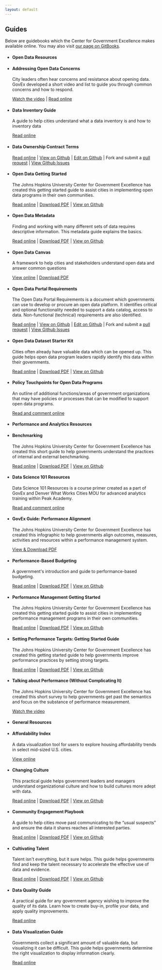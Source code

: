 ```yaml
---
layout: default
---
```


## <span class="glyphicon glyphicon-book"></span> Guides
Below are guidebooks which the Center for Government Excellence makes available online. You may also visit <a href="https://www.gitbook.com/@centerforgov">our page on GitBooks</a>.

<ul class="list-group">
  <li class="list-group-item">
    <h4>Open Data Resources</h4>
  </li>
  <li class="list-group-item">
    <h4>Addressing Open Data Concerns</h4>
    <p>City leaders often hear concerns and resistance about opening data. GovEx developed a short video and list to guide you through common concerns and how to respond.</p>
    <p>
      <a href="https://www.youtube.com/watch?v=70Zl9jXdzLo&feature=youtu.be">Watch the video</a> |
      <a href="{{ site.baseurl }}open-data/addressing-concerns/">Read online</a>
    </p>
  </li>
  <li class="list-group-item">
    <h4>Data Inventory Guide</h4>
    <p>A guide to help cities understand what a data inventory is and how to inventory data</p>
    <p>
      <a href="{{ site.baseurl }}data-governance/data-inventory/">Read online</a>
    </p>
  </li>
  <li class="list-group-item">
    <h4>Data Ownership Contract Terms</h4>
    <p></p>
    <p>
      <a href="{{ site.baseurl }}data-governance/data-ownership/">Read online</a> |
      <a href="https://github.com/govex/data-ownership/blob/master/README.md">View on Github</a> |
      <a href="https://github.com/govex/data-ownership/edit/master/README.md">Edit on Github</a> |
      Fork and submit a <a href="https://github.com/govex/data-ownership/pulls">pull request</a> |
      <a href="https://github.com/govex/data-ownership/issues">View Github Issues</a>
    </p>
  </li>
  <li class="list-group-item">
    <h4>Open Data Getting Started</h4>
    <p>The Johns Hopkins University Center for Government Excellence has created this getting started guide to assist cities in implementing open data programs in their own communities.</p>
    <p>
      <a href="http://centerforgov.gitbooks.io/open-data-getting-started/content/">Read online</a> |
      <a href="https://www.gitbook.com/download/pdf/book/centerforgov/open-data-getting-started">Download PDF</a> |
      <a href="https://github.com/govex/open-data-getting-started">View on Github</a>
    </p>
  </li>
  <li class="list-group-item">
    <h4>Open Data Metadata</h4>
    <p>Finding and working with many different sets of data requires descriptive information. This metadata guide explains the basics.</p>
    <p>
      <a href="https://www.gitbook.com/read/book/centerforgov/open-data-metadata-guide">Read online</a> |
      <a href="https://www.gitbook.com/download/pdf/book/centerforgov/open-data-metadata-guide">Download PDF</a> |
      <a href="https://github.com/govex/open-data-metadata-guide">View on Github</a>
    </p>
  </li>
  <li class="list-group-item">
    <h4>Open Data Canvas</h4>
    <p>A framework to help cities and stakeholders understand open data and answer common questions</p>
    <p>
      <a href="http://stackoverflow.com/questions/16925481/opening-a-new-tab-to-read-a-pdf-file" target="_blank">View online</a> |
      <a href="https://raw.githubusercontent.com/govex/govex.github.io/0663dadbb882297a8366d0ed7358c1ea4ff3c46d/guides/Open-Data-Canvas.pdf">Download PDF</a>
    </p>
  </li>
<li class="list-group-item">
    <h4>Open Data Portal Requirements</h4>
    <p>The Open Data Portal Requirements is a document which governments can use to develop or procure an open data platform. It identifies critical and optional functionality needed to support a data catalog, access to data. Non-functional (technical) requirements are also identified.</p>
    <p>
      <a href="{{ site.baseurl }}open-data/portal-requirements/">Read online</a> |
      <a href="https://github.com/govex/open-data-portal-requirements/blob/master/README.md">View on Github</a> |
      <a href="https://github.com/govex/open-data-portal-requirements/edit/master/README.md">Edit on Github</a> |
      Fork and submit a <a href="https://github.com/govex/open-data-portal-requirements/pulls">pull request</a> |
      <a href="https://github.com/govex/open-data-portal-requirements/issues">View Github Issues</a>
    </p>
  </li>
  <li class="list-group-item">
    <h4>Open Data Dataset Starter Kit</h4>
    <p>Cities often already have valuable data which can be opened up. This guide helps open data program leaders rapidly identify this data within their governments.</p>
    <p>
      <a href="https://www.gitbook.com/read/book/centerforgov/dataset-inventory-guidelines">Read online</a> |
      <a href="https://www.gitbook.com/download/pdf/book/centerforgov/dataset-inventory-guidelines">Download PDF</a> |
      <a href="https://github.com/govex/open-data-inventory">View on Github</a>
    </p>
  </li>
  <li class="list-group-item">
    <h4>Policy Touchpoints for Open Data Programs</h4>
    <p>An outline of additional functions/areas of government organizations that may have policies or processes that can be modified to support open data programs.</p>
    <p>
      <a href="{{ site.baseurl }}open-data/policy-touchpoints/">Read and comment online</a>
    </p>
  </li>
  <li class="list-group-item">
    <h4>Performance and Analytics Resources</h4>
  </li>
  <li class="list-group-item">
    <h4>Benchmarking</h4>
    <p>The Johns Hopkins University Center for Government Excellence has created this short guide to help governments understand the practices of internal and external benchmarking.</p>
    <p>
      <a href="https://centerforgov.gitbooks.io/benchmarking/content/">Read online</a> |
      <a href="https://www.gitbook.com/book/centerforgov/benchmarking/details">Download PDF</a> |
      <a href="https://github.com/govex/benchmarking">View on Github</a>
    </p>
  </li>
  <li class="list-group-item">
    <h4>Data Science 101 Resources</h4>
    <p>Data Science 101 Resources is a course primer created as a part of GovEx and Denver What Works Cities MOU for advanced analytics training within Peak Academy.</p>
    <p>
      <a href="{{ site.baseurl }}data-science/101-resource/">Read and comment online</a>
    </p>
  </li>
  <li class="list-group-item">
    <h4>GovEx Guide: Performance Alignment</h4>
    <p>The Johns Hopkins University Center for Government Excellence has created this infographic to help governments align outcomes, measures, activities and resources within a performance management system.</p>
    <p>
      <a href="https://drive.google.com/open?id=0B9eOOc60hbhLUG55bURsSTZwdms">View & Download PDF</a>
    </p>
  </li>
  <li class="list-group-item">
    <h4>Performance-Based Budgeting</h4>
    <p>A government's introduction and guide to performance-based budgeting.</p>
    <p>
      <a href="https://www.gitbook.com/book/centerforgov/performance-based-budgeting/details">Read online</a> |
      <a href="https://www.gitbook.com/download/pdf/book/centerforgov/performance-based-budgeting">Download PDF</a> |
      <a href="https://github.com/govex/performance-based-budgeting">View on Github</a>
    </p>
  </li>
  <li class="list-group-item">
    <h4>Performance Management Getting Started</h4>
    <p>The Johns Hopkins University Center for Government Excellence has created this getting started guide to assist cities in implementing performance management programs in their own communities.</p>    
    <p>
      <a href="https://www.gitbook.com/read/book/centerforgov/performance-management-getting-started">Read online</a> |
      <a href="https://www.gitbook.com/download/pdf/book/centerforgov/performance-management-getting-started">Download PDF</a> |
      <a href="https://github.com/govex/performance-management-getting-started">View on Github</a>
    </p>
  </li>
  <li class="list-group-item">
    <h4>Setting Performance Targets: Getting Started Guide</h4>
    <p>The Johns Hopkins University Center for Government Excellence has created this getting started guide to help governments improve performance practices by setting strong targets.</p>
    <p>
      <a href="https://centerforgov.gitbooks.io/setting-performance-targets-getting-started-guide/content/">Read online</a> |
      <a href="https://www.gitbook.com/download/pdf/book/centerforgov/setting-performance-targets-getting-started-guide">Download PDF</a> |
      <a href="https://github.com/govex/setting-performance-targets-getting-started-guide">View on Github</a>
    </p>
  </li>
  <li class="list-group-item">
    <h4>Talking about Performance (Without Complicating It)</h4>
    <p>The Johns Hopkins University Center for Government Excellence has created this short survey to help governments get past the semantics and focus on the substance of performance measurement.</p>
    <p>
      <a href="https://youtu.be/Qa3gtv7TRxk">Watch the video</a>
    </p>
  </li>
  <li class="list-group-item">
    <h4>General Resources</h4>
  </li>
  <li class="list-group-item">
    <h4>Affordability Index</h4>
    <p>A data visualization tool for users to explore housing affordability trends in select mid-sized U.S. cities.</p>
    <p>
      <a href="{{ site.baseurl }}projects/affordability/">View online</a>
    </p>
  </li>
  <li class="list-group-item">
    <h4>Changing Culture</h4>
    <p>This practical guide helps government leaders and managers understand organizational culture and how to build cultures more adept with data.</p>
    <p>
      <a href="https://centerforgov.gitbooks.io/changing-culture/content/index.html">Read online</a> |
      <a href="https://www.gitbook.com/book/centerforgov/changing-culture/details">Download PDF</a> |
      <a href="https://github.com/govex/culture">View on Github</a>
    </p>
  </li>
  <li class="list-group-item">
    <h4>Community Engagement Playbook</h4>
    <p>A guide to help cities move past communicating to the “usual suspects” and ensure the data it shares reaches all interested parties.</p>
    <p>
      <a href="https://www.gitbook.com/book/centerforgov/community-engagement-playbook/details">Read online</a> |
      <a href="https://www.gitbook.com/download/pdf/book/centerforgov/community-engagement-playbook">Download PDF</a> |
      <a href="https://github.com/govex/community-engagement">View on Github</a>
    </p>
  </li>
  <li class="list-group-item">
    <h4>Cultivating Talent</h4>
    <p>Talent isn't everything, but it sure helps. This guide helps governments find and keep the talent necessary to accelerate the effective use of data and evidence.</p>
    <p>
      <a href="https://www.gitbook.com/book/centerforgov/cultivating-talent/details">Read online</a> |
      <a href="https://www.gitbook.com/download/pdf/book/centerforgov/cultivating-talent">Download PDF</a> |
      <a href="https://github.com/govex/Talent">View on Github</a>
    </p>
  </li>
  <li class="list-group-item">
    <h4>Data Quality Guide</h4>
    <p>A practical guide for any government agency wishing to improve the quality of its data. Learn how to create buy-in, profile your data, and apply quality improvements.</p>
    <p>
      <a href="https://docs.google.com/document/d/1wF57eAnHKRe5mXh5-CZsnsRJUQI6_d-uCeJl-YUQEnM/edit">Read online</a>
    </p>
  </li>  
  <li class="list-group-item">
    <h4>Data Visualization Guide</h4>
    <p>Governments collect a significant amount of valuable data, but visualizing it can be difficult. This guide helps governments determine the right visualization to display information clearly.</p>
    <p>
      <a href="{{ site.baseurl }}guides/dataviz/index.html">Read online</a>
    </p>
  </li>
</ul>
